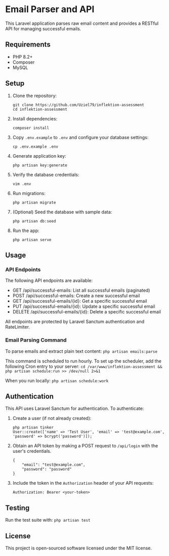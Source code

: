 # Email Parser and API

This Laravel application parses raw email content and provides a RESTful API for managing successful emails.

## Requirements

- PHP 8.2+
- Composer
- MySQL

## Setup

1. Clone the repository:
   ```
   git clone https://github.com/Uziel79/inflektion-assessment
   cd inflektion-assessment
   ```

2. Install dependencies:
   ```
   composer install
   ```

3. Copy `.env.example` to `.env` and configure your database settings:
   ```
   cp .env.example .env
   ```

4. Generate application key:
   ```
   php artisan key:generate
   ```

5. Verify the database credentials:
    ```
    vim .env
    ```

6. Run migrations:
   ```
   php artisan migrate
   ```

7. (Optional) Seed the database with sample data:
   ```
   php artisan db:seed
   ```

8. Run the app:
    ```
    php artisan serve
    ```

## Usage

### API Endpoints

The following API endpoints are available:

- GET /api/successful-emails: List all successful emails (paginated)
- POST /api/successful-emails: Create a new successful email
- GET /api/successful-emails/{id}: Get a specific successful email
- PUT /api/successful-emails/{id}: Update a specific successful email
- DELETE /api/successful-emails/{id}: Delete a specific successful email

All endpoints are protected by Laravel Sanctum authentication and RateLimiter.

### Email Parsing Command

To parse emails and extract plain text content:
    ```
    php artisan emails:parse
    ```

This command is scheduled to run hourly. To set up the scheduler, add the following Cron entry to your server:
    ```
    cd /var/www/inflektion-assessment && php artisan schedule:run >> /dev/null 2>&1
    ```

When you run locally:
    ```
    php artisan schedule:work
    ```

## Authentication

This API uses Laravel Sanctum for authentication. To authenticate:

1. Create a user (if not already created):
   ```
   php artisan tinker
   User::create(['name' => 'Test User', 'email' => 'test@example.com', 'password' => bcrypt('password')]);
   ```

2. Obtain an API token by making a POST request to `/api/login` with the user's credentials.
    ```
    {
        "email": "test@example.com",
        "password": "password"
    }

3. Include the token in the `Authorization` header of your API requests:
   ```
   Authorization: Bearer <your-token>
   ```

## Testing

Run the test suite with:
    ```
    php artisan test
    ```

## License

This project is open-sourced software licensed under the MIT license.
